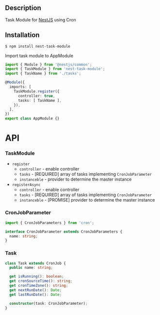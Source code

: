 ## Description

Task Module for [NestJS](https://github.com/nestjs/nest) using Cron

## Installation

```bash
$ npm install nest-task-module
```

Import task module to AppModule

```ts
import { Module } from '@nestjs/common';
import { TaskModule } from 'nest-task-module';
import { TaskName } from './tasks';

@Module({
  imports: [
    TaskModule.register({
      controller: true,
      tasks: [ TaskName ],
    }),
  ],
})
export class AppModule {}
```

API
==

### TaskModule
* `register`
  * `controller` - enable controller
  * `tasks` - [REQUIRED] array of tasks implementing `CronJobParameter`
  * `instanceble` - provider to determine the master instance
* `registerAsync`
  * `controller` - enable controller
  * `tasks` - [REQUIRED] array of tasks implementing `CronJobParameter`
  * `instanceble` - [PROMISE] provider to determine the master instance

### CronJobParameter
```ts
import { CronJobParameters } from 'cron';

interface CronJobParameter extends CronJobParameters {
  name: string;
}
```

### Task
```ts
class Task extends CronJob {
  public name: string;

  get isRunning(): boolean;
  get cronSourceTime(): string;
  get cronTimeZone(): string;
  get nextRunDate(): Date;
  get lastRunDate(): Date;

  constructor(task: CronJobParameter);
}
```
